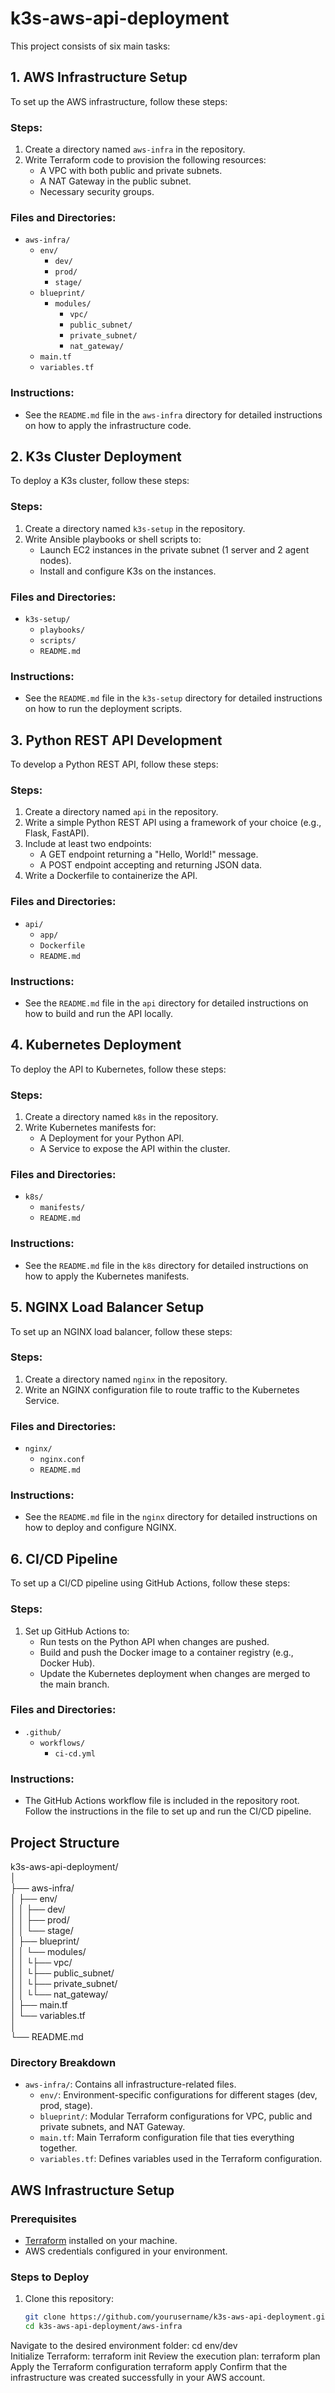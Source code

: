 # k3s-aws-api-deployment
This project consists of six main tasks:

## 1. AWS Infrastructure Setup
To set up the AWS infrastructure, follow these steps:

### Steps:
1. Create a directory named `aws-infra` in the repository.
2. Write Terraform code to provision the following resources:
   - A VPC with both public and private subnets.
   - A NAT Gateway in the public subnet.
   - Necessary security groups.

### Files and Directories:
- `aws-infra/`
  - `env/`
    - `dev/`
    - `prod/`
    - `stage/`
  - `blueprint/`
    - `modules/`
      - `vpc/`
      - `public_subnet/`
      - `private_subnet/`
      - `nat_gateway/`
  - `main.tf`
  - `variables.tf`

### Instructions:
- See the `README.md` file in the `aws-infra` directory for detailed instructions on how to apply the infrastructure code.

## 2. K3s Cluster Deployment
To deploy a K3s cluster, follow these steps:

### Steps:
1. Create a directory named `k3s-setup` in the repository.
2. Write Ansible playbooks or shell scripts to:
   - Launch EC2 instances in the private subnet (1 server and 2 agent nodes).
   - Install and configure K3s on the instances.

### Files and Directories:
- `k3s-setup/`
  - `playbooks/`
  - `scripts/`
  - `README.md`

### Instructions:
- See the `README.md` file in the `k3s-setup` directory for detailed instructions on how to run the deployment scripts.

## 3. Python REST API Development
To develop a Python REST API, follow these steps:

### Steps:
1. Create a directory named `api` in the repository.
2. Write a simple Python REST API using a framework of your choice (e.g., Flask, FastAPI).
3. Include at least two endpoints:
   - A GET endpoint returning a "Hello, World!" message.
   - A POST endpoint accepting and returning JSON data.
4. Write a Dockerfile to containerize the API.

### Files and Directories:
- `api/`
  - `app/`
  - `Dockerfile`
  - `README.md`

### Instructions:
- See the `README.md` file in the `api` directory for detailed instructions on how to build and run the API locally.

## 4. Kubernetes Deployment
To deploy the API to Kubernetes, follow these steps:

### Steps:
1. Create a directory named `k8s` in the repository.
2. Write Kubernetes manifests for:
   - A Deployment for your Python API.
   - A Service to expose the API within the cluster.

### Files and Directories:
- `k8s/`
  - `manifests/`
  - `README.md`

### Instructions:
- See the `README.md` file in the `k8s` directory for detailed instructions on how to apply the Kubernetes manifests.

## 5. NGINX Load Balancer Setup
To set up an NGINX load balancer, follow these steps:

### Steps:
1. Create a directory named `nginx` in the repository.
2. Write an NGINX configuration file to route traffic to the Kubernetes Service.

### Files and Directories:
- `nginx/`
  - `nginx.conf`
  - `README.md`

### Instructions:
- See the `README.md` file in the `nginx` directory for detailed instructions on how to deploy and configure NGINX.

## 6. CI/CD Pipeline
To set up a CI/CD pipeline using GitHub Actions, follow these steps:

### Steps:
1. Set up GitHub Actions to:
   - Run tests on the Python API when changes are pushed.
   - Build and push the Docker image to a container registry (e.g., Docker Hub).
   - Update the Kubernetes deployment when changes are merged to the main branch.

### Files and Directories:
- `.github/`
  - `workflows/`
    - `ci-cd.yml`

### Instructions:
- The GitHub Actions workflow file is included in the repository root. Follow the instructions in the file to set up and run the CI/CD pipeline.

 

## Project Structure

k3s-aws-api-deployment/\
│\
├── aws-infra/\
│ ├── env/\
│ │ ├── dev/\
│ │ ├── prod/\
│ │ └── stage/\
│ ├── blueprint/\
│ │ └── modules/\
│ │ └├── vpc/\
│ │ └├── public_subnet/\
│ │ └├── private_subnet/\
│ │ └└── nat_gateway/\
│ ├── main.tf\
│ └── variables.tf\
│\
└── README.md

### Directory Breakdown
- `aws-infra/`: Contains all infrastructure-related files.
  - `env/`: Environment-specific configurations for different stages (dev, prod, stage).
  - `blueprint/`: Modular Terraform configurations for VPC, public and private subnets, and NAT Gateway.
  - `main.tf`: Main Terraform configuration file that ties everything together.
  - `variables.tf`: Defines variables used in the Terraform configuration.

## AWS Infrastructure Setup

### Prerequisites
- [Terraform](https://www.terraform.io/downloads.html) installed on your machine.
- AWS credentials configured in your environment.

### Steps to Deploy
1. Clone this repository:
   ```bash
   git clone https://github.com/yourusername/k3s-aws-api-deployment.git
   cd k3s-aws-api-deployment/aws-infra
Navigate to the desired environment folder:
cd env/dev   
Initialize Terraform:
terraform init
Review the execution plan:
terraform plan
Apply the Terraform configuration
terraform apply
Confirm that the infrastructure was created successfully in your AWS account.
